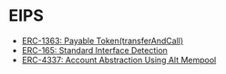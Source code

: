 # EIPS

- [ERC-1363: Payable Token(transferAndCall)](./erc-1363.md)
- [ERC-165: Standard Interface Detection](./erc-165.md)
- [ERC-4337: Account Abstraction Using Alt Mempool](./erc-4337/README.md)

